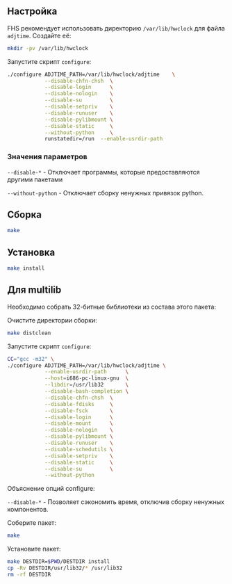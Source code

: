 <package-info :package="package" showsbu></package-info>

<script>
		new Vue({
		el: '#main',
		data: { package: {} },
		mounted: function () {
				this.getPackage('util-linux');
		},
		methods: {
			getPackage: function(name) {
					getPackage(name)
					.then(response => this.package = response);
			},
		}
  })
</script>

## Настройка

FHS рекомендует использовать директорию `/var/lib/hwclock` для файла `adjtime`. Создайте её:

```bash
mkdir -pv /var/lib/hwclock
```

Запустите скрипт `configure`:

```bash
./configure ADJTIME_PATH=/var/lib/hwclock/adjtime    \
            --disable-chfn-chsh  \
            --disable-login      \
            --disable-nologin    \
            --disable-su         \
            --disable-setpriv    \
            --disable-runuser    \
            --disable-pylibmount \
            --disable-static     \
            --without-python     \
            runstatedir=/run  --enable-usrdir-path
```

### Значения параметров

`--disable-*` - Отключает программы, которые предоставляются другими пакетами

`--without-python` - Отключает сборку ненужных привязок python.

## Сборка

```bash
make
```

## Установка

```bash
make install
```

## Для multilib

Необходимо собрать 32-битные библиотеки из состава этого пакета:

Очистите директории сборки:

```bash
make distclean
```

Запустите скрипт `configure`:

```bash
CC="gcc -m32" \
./configure ADJTIME_PATH=/var/lib/hwclock/adjtime \
            --enable-usrdir-path      \
            --host=i686-pc-linux-gnu  \
            --libdir=/usr/lib32       \
            --disable-bash-completion \
            --disable-chfn-chsh  \
            --disable-fdisks     \
            --disable-fsck       \
            --disable-login      \
            --disable-mount      \
            --disable-nologin    \
            --disable-pylibmount \
            --disable-runuser    \
            --disable-schedutils \
            --disable-setpriv    \
            --disable-static     \
            --disable-su         \
            --without-python
```

Объяснение опций configure:

`--disable-*` - Позволяет сэкономить время, отключив сборку ненужных компонентов.

Соберите пакет:

```bash
make
```

Установите пакет:

```bash
make DESTDIR=$PWD/DESTDIR install
cp -Rv DESTDIR/usr/lib32/* /usr/lib32
rm -rf DESTDIR
```
